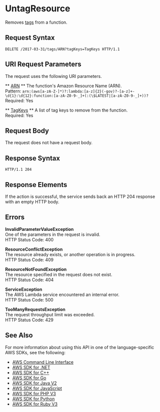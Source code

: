 # UntagResource<a name="API_UntagResource"></a>

Removes [tags](https://docs.aws.amazon.com/lambda/latest/dg/tagging.html) from a function\.

## Request Syntax<a name="API_UntagResource_RequestSyntax"></a>

```
DELETE /2017-03-31/tags/ARN?tagKeys=TagKeys HTTP/1.1
```

## URI Request Parameters<a name="API_UntagResource_RequestParameters"></a>

The request uses the following URI parameters\.

 ** [ARN](#API_UntagResource_RequestSyntax) **   <a name="SSS-UntagResource-request-Resource"></a>
The function's Amazon Resource Name \(ARN\)\.  
Pattern: `arn:(aws[a-zA-Z-]*)?:lambda:[a-z]{2}(-gov)?-[a-z]+-\d{1}:\d{12}:function:[a-zA-Z0-9-_]+(:(\$LATEST|[a-zA-Z0-9-_]+))?`   
Required: Yes

 ** [TagKeys](#API_UntagResource_RequestSyntax) **   <a name="SSS-UntagResource-request-TagKeys"></a>
A list of tag keys to remove from the function\.  
Required: Yes

## Request Body<a name="API_UntagResource_RequestBody"></a>

The request does not have a request body\.

## Response Syntax<a name="API_UntagResource_ResponseSyntax"></a>

```
HTTP/1.1 204
```

## Response Elements<a name="API_UntagResource_ResponseElements"></a>

If the action is successful, the service sends back an HTTP 204 response with an empty HTTP body\.

## Errors<a name="API_UntagResource_Errors"></a>

 **InvalidParameterValueException**   
One of the parameters in the request is invalid\.  
HTTP Status Code: 400

 **ResourceConflictException**   
The resource already exists, or another operation is in progress\.  
HTTP Status Code: 409

 **ResourceNotFoundException**   
The resource specified in the request does not exist\.  
HTTP Status Code: 404

 **ServiceException**   
The AWS Lambda service encountered an internal error\.  
HTTP Status Code: 500

 **TooManyRequestsException**   
The request throughput limit was exceeded\.  
HTTP Status Code: 429

## See Also<a name="API_UntagResource_SeeAlso"></a>

For more information about using this API in one of the language\-specific AWS SDKs, see the following:
+  [AWS Command Line Interface](https://docs.aws.amazon.com/goto/aws-cli/lambda-2015-03-31/UntagResource) 
+  [AWS SDK for \.NET](https://docs.aws.amazon.com/goto/DotNetSDKV3/lambda-2015-03-31/UntagResource) 
+  [AWS SDK for C\+\+](https://docs.aws.amazon.com/goto/SdkForCpp/lambda-2015-03-31/UntagResource) 
+  [AWS SDK for Go](https://docs.aws.amazon.com/goto/SdkForGoV1/lambda-2015-03-31/UntagResource) 
+  [AWS SDK for Java V2](https://docs.aws.amazon.com/goto/SdkForJavaV2/lambda-2015-03-31/UntagResource) 
+  [AWS SDK for JavaScript](https://docs.aws.amazon.com/goto/AWSJavaScriptSDK/lambda-2015-03-31/UntagResource) 
+  [AWS SDK for PHP V3](https://docs.aws.amazon.com/goto/SdkForPHPV3/lambda-2015-03-31/UntagResource) 
+  [AWS SDK for Python](https://docs.aws.amazon.com/goto/boto3/lambda-2015-03-31/UntagResource) 
+  [AWS SDK for Ruby V3](https://docs.aws.amazon.com/goto/SdkForRubyV3/lambda-2015-03-31/UntagResource) 